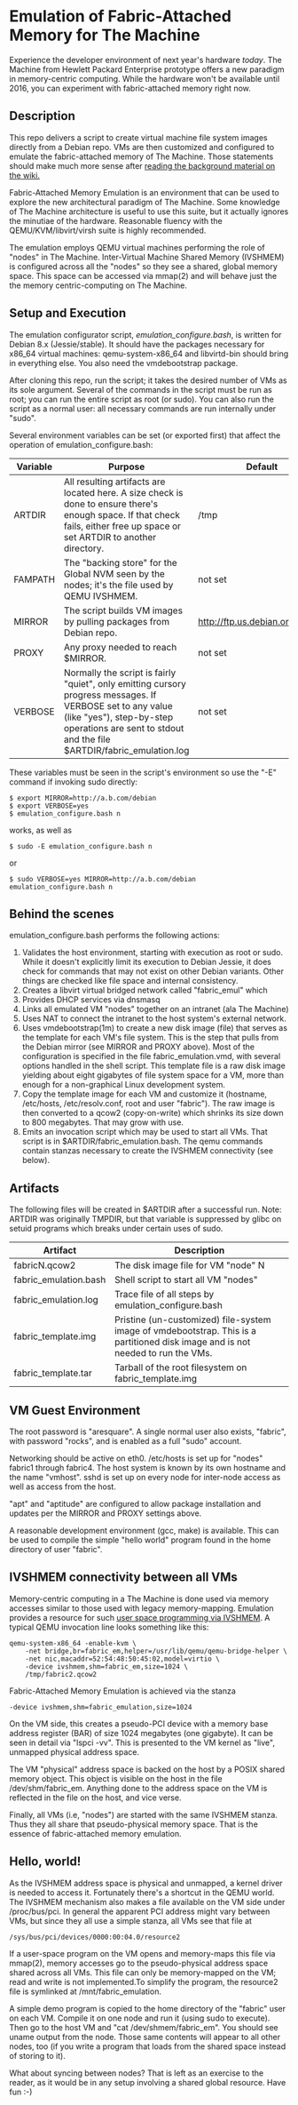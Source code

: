 # Emulation of Fabric-Attached Memory for The Machine

Experience the developer environment of next year's hardware _today_.  The Machine from Hewlett Packard Enterprise prototype offers a new paradigm in memory-centric computing.  While the hardware won't be available until 2016, you can experiment with fabric-attached memory right now.

## Description

This repo delivers a script to create virtual machine file system images directly from a Debian repo.  VMs are then customized and configured to emulate the fabric-attached memory of The Machine.  Those statements should make much more sense after [reading the background material on the wiki.](https://github.com/FabricAttachedMemory/Emulation/wiki)

Fabric-Attached Memory Emulation is an environment that can be used to explore the new architectural paradigm of The Machine.  Some knowledge of The Machine architecture is useful to use this suite, but it actually ignores the minutiae of the hardware.  Reasonable fluency with the QEMU/KVM/libvirt/virsh suite is highly recommended.

The emulation employs QEMU virtual machines performing the role of "nodes" in The Machine.  Inter-Virtual Machine Shared Memory (IVSHMEM) is configured across all the "nodes" so they see a shared, global memory space.  This space can be accessed via mmap(2) and will behave just the the memory centric-computing on The Machine.

## Setup and Execution

The emulation configurator script, *emulation_configure.bash*, is written for Debian 8.x (Jessie/stable).  It should have the packages necessary for x86_64 virtual machines: qemu-system-x86_64 and libvirtd-bin should bring in everything else.  You also need the vmdebootstrap package.

After cloning this repo, run the script; it takes the desired number of VMs as its sole argument.  Several of the commands in the script must be run as root; you can run the entire script as root (or sudo).  You can also run the script as a normal user: all necessary commands are run internally under "sudo".

Several environment variables can be set (or exported first) that affect the operation of emulation_configure.bash:

| Variable | Purpose | Default |
|----------|---------|---------|
| ARTDIR | All resulting artifacts are located here.  A size check is done to ensure there's enough space.  If that check fails, either free up space or set ARTDIR to another directory. | /tmp |
| FAMPATH | The "backing store" for the Global NVM seen by the nodes; it's the file used by QEMU IVSHMEM. | not set |
| MIRROR | The script builds VM images by pulling packages from Debian repo. | http://ftp.us.debian.org/debian |
| PROXY | Any proxy needed to reach $MIRROR. | not set |
| VERBOSE |Normally the script is fairly "quiet", only emitting cursory progress messages.  If VERBOSE set to any value (like "yes"), step-by-step operations are sent to stdout and the file $ARTDIR/fabric_emulation.log | not set |

These variables must be seen in the script's environment so use the "-E"
command if invoking sudo directly:

    $ export MIRROR=http://a.b.com/debian
    $ export VERBOSE=yes
    $ emulation_configure.bash n

works, as well as

    $ sudo -E emulation_configure.bash n

or

    $ sudo VERBOSE=yes MIRROR=http://a.b.com/debian emulation_configure.bash n

## Behind the scenes

emulation_configure.bash performs the following actions:

1. Validates the host environment, starting with execution as root or sudo.  While it doesn't explicitly limit its execution to Debian Jessie, it does check for commands that may not exist on other Debian variants.  Other things are checked like file space and internal consistency.
1. Creates a libvirt virtual bridged network called "fabric_emul" which
  2. Provides DHCP services via dnsmasq
  2. Links all emulated VM "nodes" together on an intranet (ala The Machine)
  2. Uses NAT to connect the intranet to the host system's external network.
1. Uses vmdebootstrap(1m) to create a new disk image (file) that serves as the template for each VM's file system.  This is the step that pulls from the Debian mirror (see MIRROR and PROXY above).  Most of the configuration is specified in the file fabric_emulation.vmd, with several options handled in the shell script.  This template file is a raw disk image yielding about eight gigabytes of file system space for a VM, more than enough for a non-graphical Linux development system.
1. Copy the template image for each VM and customize it (hostname, /etc/hosts, /etc/resolv.conf, root and user "fabric").  The raw image is then converted to a qcow2 (copy-on-write) which shrinks its size down to 800 megabytes.  That may grow with use.
1. Emits an invocation script which may be used to start all VMs.  That script is in $ARTDIR/fabric_emulation.bash.  The qemu commands contain stanzas necessary to create the IVSHMEM connectivity (see below).

## Artifacts

The following files will be created in $ARTDIR after a successful run.  Note: ARTDIR was originally TMPDIR, but that variable is suppressed by glibc on setuid programs which breaks under certain uses of sudo.

| Artifact | Description |
|----------|-------------|
| fabricN.qcow2 | The disk image file for VM "node" N |
| fabric_emulation.bash | Shell script to start all VM "nodes" |
| fabric_emulation.log | Trace file of all steps by emulation_configure.bash |
| fabric_template.img |	Pristine (un-customized) file-system image of vmdebootstrap.  This is a partitioned disk image and is not needed to run the VMs. |
| fabric_template.tar |	Tarball of the root filesystem on fabric_template.img |

## VM Guest Environment

The root password is "aresquare".  A single normal user also exists, "fabric", with password "rocks", and is enabled as a full "sudo" account.

Networking should be active on eth0.  /etc/hosts is set up for "nodes" fabric1 through fabric4.  The host system is known by its own hostname and the name "vmhost".   sshd is set up on every node for inter-node access as well as access from the host.

"apt" and "aptitude" are configured to allow package installation and updates per the MIRROR and PROXY settings above.

A reasonable development environment (gcc, make) is available.  This can be used to compile the simple "hello world" program found in the home directory of user "fabric".

## IVSHMEM connectivity between all VMs

Memory-centric computing in a The Machine is done used via memory accesses similar to those used with legacy memory-mapping.  Emulation provides a resource for such [user space programming via IVSHMEM](https://github.com/FabricAttachedMemory/Emulation/wiki/Emulation-via-Virtual-Machines).  A typical QEMU invocation line looks something like this: 

    qemu-system-x86_64 -enable-kvm \
        -net bridge,br=fabric_em,helper=/usr/lib/qemu/qemu-bridge-helper \
        -net nic,macaddr=52:54:48:50:45:02,model=virtio \
        -device ivshmem,shm=fabric_em,size=1024 \
        /tmp/fabric2.qcow2

Fabric-Attached Memory Emulation is achieved via the stanza

    -device ivshmem,shm=fabric_emulation,size=1024

On the VM side, this creates a pseudo-PCI device with a memory base address register (BAR) of size 1024 megabytes (one gigabyte).  It can be seen in detail via "lspci -vv".  This is presented to the VM kernel as "live", unmapped physical address space.

The VM "physical" address space is backed on the host by a POSIX shared memory object.  This object is visible on the host in the file /dev/shm/fabric_em.  Anything done to the address space on the VM is reflected in the file on the host, and vice verse.

Finally, all VMs (i.e, "nodes") are started with the same IVSHMEM stanza.  Thus they all share that pseudo-physical memory space.  That is the essence of fabric-attached memory emulation.

## Hello, world!

As the IVSHMEM address space is physical and unmapped, a kernel driver is needed to access it.   Fortunately there's a shortcut in the QEMU world.  The IVSHMEM mechanism also makes a file available on the VM side under /proc/bus/pci.   In general the apparent PCI address might vary between VMs, but since they all use a simple stanza, all VMs see that file at

    /sys/bus/pci/devices/0000:00:04.0/resource2

If a user-space program on the VM opens and memory-maps this file via mmap(2), memory accesses go to the pseudo-physical address space shared across all VMs.  This file can only be memory-mapped on the VM; read and write is not implemented.To simplify the program, the resource2 file is symlinked at /mnt/fabric_emulation.

A simple demo program is copied to the home directory of the "fabric" user on each VM.  Compile it on one node and run it (using sudo to execute).  Then go to the host VM and "cat /dev/shmem/fabric_em".  You should see uname output from the node.  Those same contents will appear to all other nodes, too (if you write a program that loads from the shared space instead of storing to it).

What about syncing between nodes?  That is left as an exercise to the reader, as it would be in any setup involving a shared global resource.  Have fun :-)
